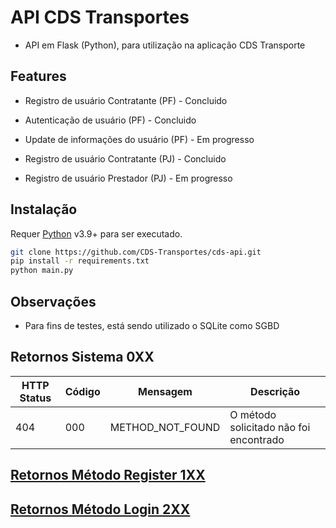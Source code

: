 # API CDS Transportes

- API em Flask (Python), para utilização na aplicação CDS Transporte

## Features


- Registro de usuário Contratante (PF) - Concluido
- Autenticação de usuário (PF) - Concluido
- Update de informações do usuário (PF) - Em progresso


- Registro de usuário Contratante (PJ) - Concluido
- Registro de usuário Prestador (PJ) - Em progresso


## Instalação

Requer [Python](https://www.python.org/downloads/) v3.9+ para ser executado.


```sh
git clone https://github.com/CDS-Transportes/cds-api.git
pip install -r requirements.txt
python main.py
```

## Observações

- Para fins de testes, está sendo utilizado o SQLite como SGBD

## Retornos Sistema 0XX

| HTTP Status | Código | Mensagem | Descrição |
| ------ | ------ | ------ | ------ |
| 404 | 000 | METHOD_NOT_FOUND | O método solicitado não foi encontrado |


## [Retornos Método Register 1XX](https://github.com/CDS-Transportes/cds-api/tree/main/user_methods)
## [Retornos Método Login 2XX](https://github.com/CDS-Transportes/cds-api/tree/main/user_methods)



